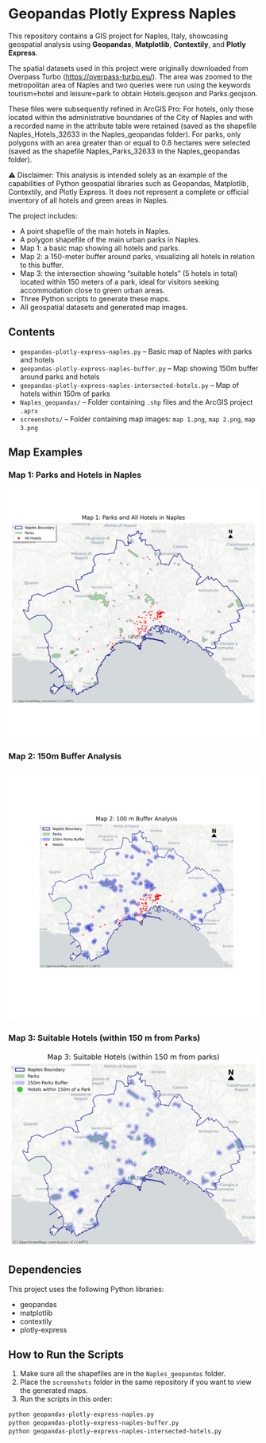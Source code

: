 # Geopandas Plotly Express Naples

This repository contains a GIS project for Naples, Italy, showcasing geospatial analysis using **Geopandas**, **Matplotlib**, **Contextily**, and **Plotly Express**. 

The spatial datasets used in this project were originally downloaded from Overpass Turbo (https://overpass-turbo.eu/). The area was zoomed to the metropolitan area of Naples and two queries were run using the keywords tourism=hotel and leisure=park to obtain Hotels.geojson and Parks.geojson. 

These files were subsequently refined in ArcGIS Pro:
For hotels, only those located within the administrative boundaries of the City of Naples and with a recorded name in the attribute table were retained (saved as the shapefile Naples_Hotels_32633 in the Naples_geopandas folder).
For parks, only polygons with an area greater than or equal to 0.8 hectares were selected  (saved as the shapefile Naples_Parks_32633 in the Naples_geopandas folder).

⚠️ Disclaimer: This analysis is intended solely as an example of the capabilities of Python geospatial libraries such as Geopandas, Matplotlib, Contextily, and Plotly Express. It does not represent a complete or official inventory of all hotels and green areas in Naples.

The project includes:  

- A point shapefile of the main hotels in Naples.  
- A polygon shapefile of the main urban parks in Naples.  
- Map 1: a basic map showing all hotels and parks.  
- Map 2: a 150-meter buffer around parks, visualizing all hotels in relation to this buffer.  
- Map 3: the intersection showing “suitable hotels” (5 hotels in total) located within 150 meters of a park, ideal for visitors seeking accommodation close to green urban areas.  
- Three Python scripts to generate these maps.  
- All geospatial datasets and generated map images.  

## Contents

- `geopandas-plotly-express-naples.py` – Basic map of Naples with parks and hotels
- `geopandas-plotly-express-naples-buffer.py` – Map showing 150m buffer around parks and hotels
- `geopandas-plotly-express-naples-intersected-hotels.py` – Map of hotels within 150m of parks
- `Naples_geopandas/` – Folder containing `.shp` files and the ArcGIS project `.aprx`
- `screenshots/` – Folder containing map images: `map 1.png`, `map 2.png`, `map 3.png`

## Map Examples

### Map 1: Parks and Hotels in Naples

![Map 1](screenshots/map%201.png)

### Map 2: 150m Buffer Analysis

![Map 2](screenshots/map%202.png)

### Map 3: Suitable Hotels (within 150 m from Parks)

![Map 3](screenshots/map%203.png)

## Dependencies

This project uses the following Python libraries:

- geopandas
- matplotlib
- contextily
- plotly-express

## How to Run the Scripts

1. Make sure all the shapefiles are in the `Naples_geopandas` folder.
2. Place the `screenshots` folder in the same repository if you want to view the generated maps.
3. Run the scripts in this order:

```bash
python geopandas-plotly-express-naples.py
python geopandas-plotly-express-naples-buffer.py
python geopandas-plotly-express-naples-intersected-hotels.py

